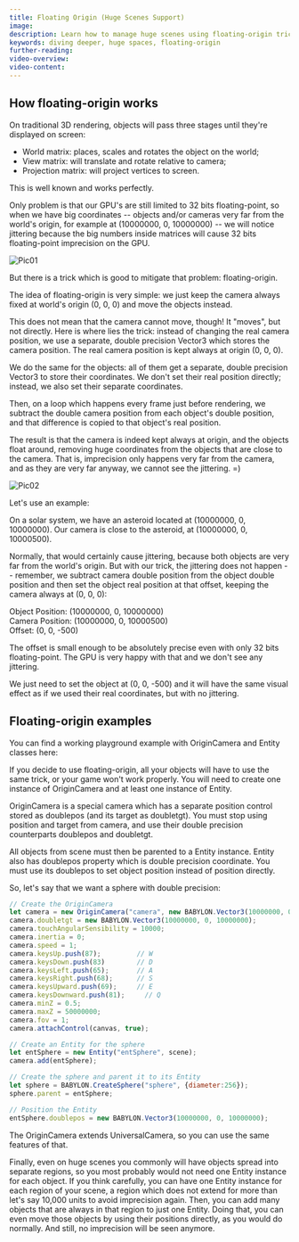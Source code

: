 ```yaml
---
title: Floating Origin (Huge Scenes Support)
image: 
description: Learn how to manage huge scenes using floating-origin trick
keywords: diving deeper, huge spaces, floating-origin
further-reading:
video-overview:
video-content:
---
```


## How floating-origin works

On traditional 3D rendering, objects will pass three stages until they're displayed on screen:

- World matrix: places, scales and rotates the object on the world;
- View matrix: will translate and rotate relative to camera;
- Projection matrix: will project vertices to screen.


This is well known and works perfectly.

Only problem is that our GPU's are still limited to 32 bits floating-point,
so when we have big coordinates -- objects and/or cameras very far from the world's origin,
for example at (10000000, 0, 10000000) -- we will notice jittering because the big numbers inside matrices will cause 32 bits floating-point imprecision on the GPU.

![Pic01](/img/how_to/floating_origin/pic01.jpg)

But there is a trick which is good to mitigate that problem: floating-origin.

The idea of floating-origin is very simple: we just keep the camera always fixed at world's origin
(0, 0, 0) and move the objects instead.

This does not mean that the camera cannot move, though! It "moves", but not directly. Here is
where lies the trick: instead of changing the real camera position, we use a separate, double precision
Vector3 which stores the camera position. The real camera position is kept always at origin (0, 0, 0).

We do the same for the objects: all of them get a separate, double precision Vector3 to store their coordinates. We don't set their real position directly; instead, we also set their separate coordinates.

Then, on a loop which happens every frame just before rendering, we subtract the double camera position from each object's double position, and that difference is copied to that object's real position.

The result is that the camera is indeed kept always at origin, and the objects float around, removing
huge coordinates from the objects that are close to the camera. That is, imprecision only happens very far
from the camera, and as they are very far anyway, we cannot see the jittering. =)

![Pic02](/img/how_to/floating_origin/pic02.jpg)

Let's use an example:

On a solar system, we have an asteroid located at (10000000, 0, 10000000).
Our camera is close to the asteroid, at (10000000, 0, 10000500).

Normally, that would certainly cause jittering, because both objects are very far from the world's origin. But with
our trick, the jittering does not happen -- remember, we subtract camera double position from the object double position
and then set the object real position at that offset, keeping the camera always at (0, 0, 0):

Object Position: (10000000, 0, 10000000)  
Camera Position: (10000000, 0, 10000500)  
Offset: (0, 0, -500)

The offset is small enough to be absolutely precise even with only 32 bits floating-point. The GPU is very happy with that
and we don't see any jittering.

We just need to set the object at (0, 0, -500) and it will have the same visual effect as if we used their real coordinates,
but with no jittering.

## Floating-origin examples

You can find a working playground example with OriginCamera and Entity classes here:  

<Playground id="#LHI514#3" title="Floating-Origin" description="A simple example of huge scene far from world's origin using floating-origin trick." image="/img/playgroundsAndNMEs/divingDeeperFloatingOrigin.jpg"/>


If you decide to use floating-origin, all your objects will have to use the same trick,
or your game won't work properly. You will need to create one instance of OriginCamera
and at least one instance of Entity.

OriginCamera is a special camera which has a separate position control stored as doublepos (and its target as doubletgt). 
You must stop using position and target from camera, and use their double precision counterparts doublepos and doubletgt.

All objects from scene must then be parented to a Entity instance. Entity also has doublepos property which is double precision coordinate. 
You must use its doublepos to set object position instead of position directly.

So, let's say that we want a sphere with double precision:

```javascript
// Create the OriginCamera
let camera = new OriginCamera("camera", new BABYLON.Vector3(10000000, 0, 10000500), scene);
camera.doubletgt = new BABYLON.Vector3(10000000, 0, 10000000);
camera.touchAngularSensibility = 10000;
camera.inertia = 0;
camera.speed = 1;
camera.keysUp.push(87);    		// W
camera.keysDown.push(83)   		// D
camera.keysLeft.push(65);  		// A
camera.keysRight.push(68); 		// S
camera.keysUpward.push(69);		// E
camera.keysDownward.push(81);     // Q
camera.minZ = 0.5;
camera.maxZ = 50000000;
camera.fov = 1;
camera.attachControl(canvas, true);

// Create an Entity for the sphere
let entSphere = new Entity("entSphere", scene);
camera.add(entSphere);

// Create the sphere and parent it to its Entity
let sphere = BABYLON.CreateSphere("sphere", {diameter:256});
sphere.parent = entSphere;

// Position the Entity
entSphere.doublepos = new BABYLON.Vector3(10000000, 0, 10000000);
```  

The OriginCamera extends UniversalCamera, so you can use the same features of that.

Finally, even on huge scenes you commonly will have objects spread into separate regions, so you 
most probably would not need one Entity instance for each object. If you think carefully, you
can have one Entity instance for each region of your scene, a region which does not extend for more
than let's say 10,000 units to avoid imprecision again. Then, you can add many objects that are
always in that region to just one Entity. Doing that, you can even move those objects by using
their positions directly, as you would do normally. And still, no imprecision will be seen anymore.
